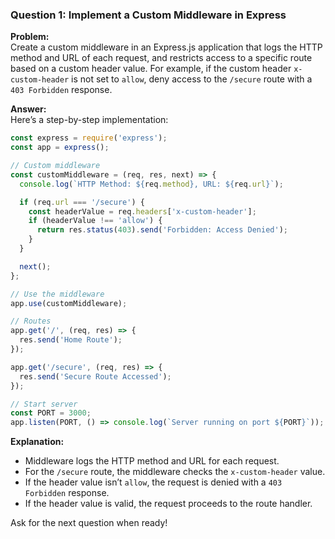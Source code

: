 


### **Question 1: Implement a Custom Middleware in Express**

**Problem:**  
Create a custom middleware in an Express.js application that logs the HTTP method and URL of each request, and restricts access to a specific route based on a custom header value. For example, if the custom header `x-custom-header` is not set to `allow`, deny access to the `/secure` route with a `403 Forbidden` response.

**Answer:**  
Here’s a step-by-step implementation:

```javascript
const express = require('express');
const app = express();

// Custom middleware
const customMiddleware = (req, res, next) => {
  console.log(`HTTP Method: ${req.method}, URL: ${req.url}`);

  if (req.url === '/secure') {
    const headerValue = req.headers['x-custom-header'];
    if (headerValue !== 'allow') {
      return res.status(403).send('Forbidden: Access Denied');
    }
  }

  next();
};

// Use the middleware
app.use(customMiddleware);

// Routes
app.get('/', (req, res) => {
  res.send('Home Route');
});

app.get('/secure', (req, res) => {
  res.send('Secure Route Accessed');
});

// Start server
const PORT = 3000;
app.listen(PORT, () => console.log(`Server running on port ${PORT}`));
```

**Explanation:**

- Middleware logs the HTTP method and URL for each request.
- For the `/secure` route, the middleware checks the `x-custom-header` value.
- If the header value isn’t `allow`, the request is denied with a `403 Forbidden` response.
- If the header value is valid, the request proceeds to the route handler.

Ask for the next question when ready!